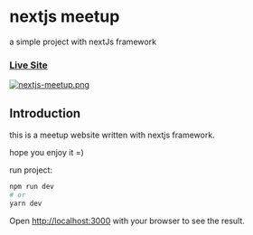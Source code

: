 # nextjs meetup
a simple project with nextJs framework

### [Live Site](https://nextjs-meetup-psi.vercel.app)

[![nextjs-meetup.png](https://i.postimg.cc/qv7Rk2YD/nextjs-meetup.png)](https://postimg.cc/LnrRDgmj)

## Introduction
this is a meetup website written with nextjs framework.

hope you enjoy it =)

run project:

```bash
npm run dev
# or
yarn dev
```
Open [http://localhost:3000](http://localhost:3000) with your browser to see the result.
